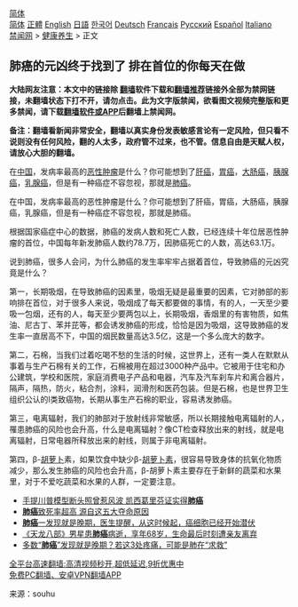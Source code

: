  <!-- 面包屑导航 --> <div class="breadcrumb"><!-- GTranslate: https://gtranslate.io/ -->  <div class="switcher notranslate">  <div class="selected">  <a href="#" onclick="return false;"> 简体</a>  </div>  <div class="option">  <a href="https://www.bannedbook.org" onclick="doGTranslate('zh-CN|zh-CN');jQuery('div.switcher div.selected a').html(jQuery(this).html());return false;" title="简体中文" class="nturl selected"> 简体</a>  <a href="https://www.bannedbook.org/zh-tw/" onclick="doGTranslate('zh-CN|zh-TW');jQuery('div.switcher div.selected a').html(jQuery(this).html());return false;" title="繁體中文" class="nturl"> 正體</a>  <a href="https://www.bannedbook.org/en/" onclick="doGTranslate('zh-CN|en');jQuery('div.switcher div.selected a').html(jQuery(this).html());return false;" title="English" class="nturl"> English</a>  <a href="https://www.bannedbook.org/ja/" onclick="doGTranslate('zh-CN|ja');jQuery('div.switcher div.selected a').html(jQuery(this).html());return false;" title="日本語" class="nturl"> 日語</a>  <a href="https://www.bannedbook.org/ko/" onclick="doGTranslate('zh-CN|ko');jQuery('div.switcher div.selected a').html(jQuery(this).html());return false;" title="한국어" class="nturl"> 한국어</a>  <a href="https://www.bannedbook.org/de/" onclick="doGTranslate('zh-CN|de');jQuery('div.switcher div.selected a').html(jQuery(this).html());return false;" title="Deutsch" class="nturl"> Deutsch</a>  <a href="https://www.bannedbook.org/fr/" onclick="doGTranslate('zh-CN|fr');jQuery('div.switcher div.selected a').html(jQuery(this).html());return false;" title="Français" class="nturl"> Français</a>  <a href="https://www.bannedbook.org/ru/" onclick="doGTranslate('zh-CN|ru');jQuery('div.switcher div.selected a').html(jQuery(this).html());return false;" title="Русский" class="nturl"> Русский</a>  <a href="https://www.bannedbook.org/es/" onclick="doGTranslate('zh-CN|es');jQuery('div.switcher div.selected a').html(jQuery(this).html());return false;" title="Español" class="nturl"> Español</a>  <a href="https://www.bannedbook.org/it/" onclick="doGTranslate('zh-CN|it');jQuery('div.switcher div.selected a').html(jQuery(this).html());return false;" title="Italiano" class="nturl"> Italiano</a>  </div>  </div>      <div class='breadcrumb-sub'><!-- Breadcrumb NavXT 6.3.0 --> <a href="https://www.bannedbook.org/" class="home">禁闻网</a> &gt; <a href="https://www.bannedbook.org/bnews/health/" class="category">健康养生</a> &gt; 正文</div></div><h2>肺癌的元凶终于找到了 排在首位的你每天在做</h2> <p class="notice"><b>大陆网友注意：本文中的链接除 <a href="https://github.com/bannedbook/fanqiang" >翻墙</a>软件下载和<a href="https://github.com/killgcd/justmysocks/blob/master/README.md">翻墙推荐</a>链接外全部为禁网链接，未翻墙状态下打不开，请勿点击。此为文字版禁闻，欲看图文视频完整版和更多禁闻，请下载<a href="https://github.com/bannedbook/fanqiang">翻墙软件或APP</a>后翻墙上禁闻网。</p><p>备注：翻墙看新闻非常安全，翻墙以真实身份发表敏感言论有一定风险，但只看不说则没有任何风险，翻的人太多，政府管不过来，也不管。信息自由是天赋人权，请放心大胆的翻墙。</b></p>  <div class="entry"> <p id="summary">在<span class='wp_keywordlink_affiliate'><a href="https://www.bannedbook.org/" title="中国" target="_blank">中国</a></span>，发病率最高的<a href="https://www.bannedbook.org/bnews/tag/%E6%81%B6%E6%80%A7%E8%82%BF%E7%98%A4/" class="st_tag internal_tag" rel="tag" title="标签 恶性肿瘤 下的日志">恶性肿瘤</a>是什么？你可能想到了<a href="https://www.bannedbook.org/bnews/tag/%E8%82%9D%E7%99%8C/" class="st_tag internal_tag" rel="tag" title="标签 肝癌 下的日志">肝癌</a>，<a href="https://www.bannedbook.org/bnews/tag/%E8%83%83%E7%99%8C/" class="st_tag internal_tag" rel="tag" title="标签 胃癌 下的日志">胃癌</a>，<a href="https://www.bannedbook.org/bnews/tag/%E5%A4%A7%E8%82%A0%E7%99%8C/" class="st_tag internal_tag" rel="tag" title="标签 大肠癌 下的日志">大肠癌</a>，<a href="https://www.bannedbook.org/bnews/tag/%e8%83%b0%e8%85%ba%e7%99%8c/" class="st_tag internal_tag" rel="tag" title="标签 胰腺癌 下的日志">胰腺癌</a>，<a href="https://www.bannedbook.org/bnews/tag/%E4%B9%B3%E8%85%BA%E7%99%8C/" class="st_tag internal_tag" rel="tag" title="标签 乳腺癌 下的日志">乳腺癌</a>，但是有一种癌症不容忽视，那就是<a href="https://www.bannedbook.org/bnews/tag/%e8%82%ba%e7%99%8c/" class="st_tag internal_tag" rel="tag" title="标签 肺癌 下的日志">肺癌</a>。</p> <p>在中国，发病率最高的恶性肿瘤是什么？你可能想到了肝癌，胃癌，大肠癌，胰腺癌，乳腺癌，但是有一种癌症不容忽视，那就是肺癌。</p>  <p>根据国家癌症中心的数据，肺癌的发病人数和死亡人数，已经连续十年位居恶性肿瘤的首位，中国每年新发肺癌人数约78.7万，因肺癌死亡的人数，高达63.1万。</p> <p>说到肺癌，很多人会问，为什么肺癌的发生率牢牢占据着首位，导致肺癌的元凶究竟是什么？</p>  <p>第一，长期吸烟，在导致肺癌的因素里，吸烟无疑是最重要的因素，它对肺部的影响排在首位，对于很多人来说，吸烟成了每天都要做的事情，有的人，一天至少要吸一包烟，还有的人，每天至少要两包以上，长期吸烟，香烟里的有害物质，如焦油、尼古丁、苯并芘等，都会诱发肺癌的形成，恰恰是因为吸烟，这导致肺癌的发生率一直居高不下，中国的烟民数量高达3.5亿，这是一个多么庞大的数字。</p> <p>第二，石棉，当我们过着吃喝不愁的生活的时候，这世界上，还有一类人在默默从事着与生产石棉有关的工作，石棉被用在超过3000种产品中。它被用于住宅和办公建筑，学校和医院，家庭消费电子产品和电器，汽车及汽车刹车片和离合器片，隔声，隔热，防火，粘合剂，涂料，润滑剂和医药包装。但是石棉，也是世界卫生组织公认的I类致癌物，长期从事生产石棉的职业，容易诱发肺癌。</p>  <p>第三，电离辐射，我们的肺部对于放射线非常敏感，所以长期接触电离辐射的人，罹患肺癌的风险也会升高，什么是电离辐射？像CT检查释放出来的射线，就是电离辐射，日常电器所释放出来的射线，则属于非电离辐射。</p> <p>第四，β-<a href="https://www.bannedbook.org/bnews/tag/%e8%83%a1%e8%90%9d%e5%8d%9c/" class="st_tag internal_tag" rel="tag" title="标签 胡萝卜 下的日志">胡萝卜</a>素，如果饮食中缺少β-<a href="https://www.bannedbook.org/bnews/tag/%E8%83%A1%E8%90%9D%E5%8D%9C%E7%B4%A0/" class="st_tag internal_tag" rel="tag" title="标签 胡萝卜素 下的日志">胡萝卜素</a>，很容易导致身体的抗氧化物质减少，那么发生肺癌的风险也会升高，β-胡萝卜素主要存在于新鲜的蔬菜和水果里，对于不爱吃蔬菜和水果的人群，一定要注意。</p>  <ul class='op-related-articles' title='相关阅读'> <li><a href='https://www.bannedbook.org/bnews/yule/20210803/1599090.html' target='_blank'>手提川普模型断头照曾惹风波 凯西葛里芬证实得<b>肺癌</b></a></li> <li><a href='https://www.bannedbook.org/bnews/comments/20210728/1595696.html' target='_blank'><b>肺癌</b>致死率超高 源自这五大夺命原因</a></li> <li><a href='https://www.bannedbook.org/bnews/health/20210724/1593151.html' target='_blank'><b>肺癌</b>一发现就是晚期，医生提醒，从这时候起，癌细胞已经开始潜伏</a></li> <li><a href='https://www.bannedbook.org/bnews/yule/20210708/1582506.html' target='_blank'>《天龙八部》男星患<b>肺癌</b>病逝，享年68岁，生命最后时刻遭亲友离弃</a></li> <li><a href='https://www.bannedbook.org/bnews/lifebaike/20210702/1578585.html' target='_blank'>多数“<b>肺癌</b>”发现就是晚期？若这3处疼痛，可能是肺在“求救”</a></li> </ul> <p class="texttj"> <a href="https://github.com/bannedbook/fanqiang/wiki/V2ray%E6%9C%BA%E5%9C%BA" target="_blank">全平台高速翻墙:高清视频秒开,超低延迟,9折优惠中</a><br/> <a href="https://github.com/bannedbook/fanqiang/wiki/%E7%A6%81%E9%97%BB%E7%BD%91%E5%AE%89%E5%8D%93%E7%BF%BB%E5%A2%99%E6%96%B0%E9%97%BBAPP" target="_blank">免费PC翻墙、安卓VPN翻墙APP</a></p><p> 来源：souhu </p><a name='sharetosocial'></a>  <div style="margin-bottom:5px;padding-bottom:5px;clear:both"> <div id="archive-pix-1" class="banner-ads"> <!-- AuctionX Display platform tag START --> <div id="26318x728x90x621x_ADSLOT2" clicktrack="%%CLICK_URL_ESC%%"></div> <!-- AuctionX Display platform tag END --> </div> <div id="archive-pix-2" class="banner-ads"> <!-- AuctionX Display platform tag START --> <div id="26315x300x250x621x_ADSLOT2" clicktrack="%%CLICK_URL_ESC%%"></div> <!-- AuctionX Display platform tag END --> </div> </div>  <div id="archive-pix-1" class="banner-ads"> <!-- AuctionX Display platform tag START --> <div id="26318x728x90x621x_ADSLOT3" clicktrack="%%CLICK_URL_ESC%%"></div> <!-- AuctionX Display platform tag END --> </div> </div><!--END ENTRY--> 